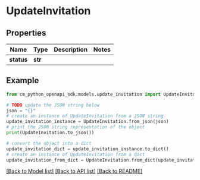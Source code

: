 # UpdateInvitation


## Properties

Name | Type | Description | Notes
------------ | ------------- | ------------- | -------------
**status** | **str** |  | 

## Example

```python
from cm_python_openapi_sdk.models.update_invitation import UpdateInvitation

# TODO update the JSON string below
json = "{}"
# create an instance of UpdateInvitation from a JSON string
update_invitation_instance = UpdateInvitation.from_json(json)
# print the JSON string representation of the object
print(UpdateInvitation.to_json())

# convert the object into a dict
update_invitation_dict = update_invitation_instance.to_dict()
# create an instance of UpdateInvitation from a dict
update_invitation_from_dict = UpdateInvitation.from_dict(update_invitation_dict)
```
[[Back to Model list]](../README.md#documentation-for-models) [[Back to API list]](../README.md#documentation-for-api-endpoints) [[Back to README]](../README.md)


